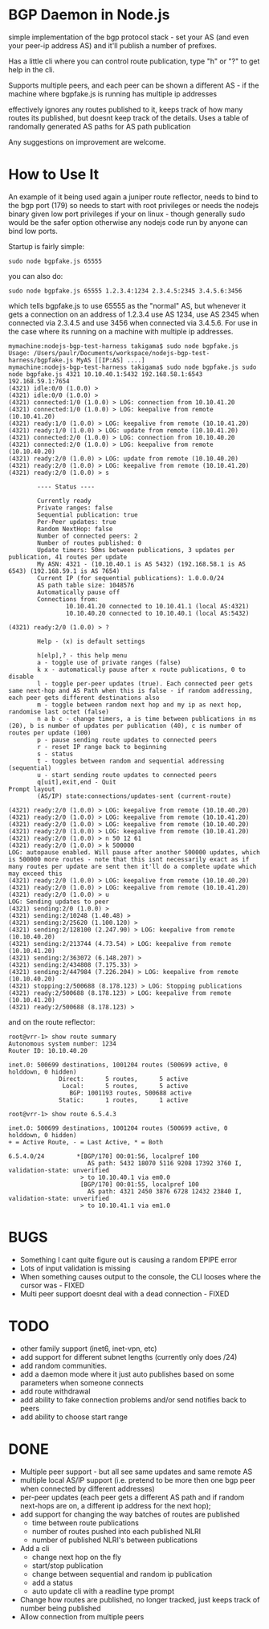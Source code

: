 
BGP Daemon in Node.js
=====================

simple implementation of the bgp protocol stack - set your AS (and even your peer-ip address AS) and it'll publish a
number of prefixes.

Has a little cli where you can control route publication, type "h" or "?" to get help in the cli.

Supports multiple peers, and each peer can be shown a different AS - if the machine where bgpfake.js is running has multiple ip addresses

effectively ignores any routes published to it, keeps track of how many routes its published, but doesnt
keep track of the details. Uses a table of randomally generated AS paths for AS path publication

Any suggestions on improvement are welcome.





How to Use It
=============

An example of it being used again a juniper route reflector, needs to bind to the bgp port (179) so needs
to start with root privileges or needs the nodejs binary given low port privileges if your on linux - though
generally sudo would be the safer option otherwise any nodejs code run by anyone can bind low ports. 

Startup is fairly simple:

	sudo node bgpfake.js 65555
	
you can also do:

	sudo node bgpfake.js 65555 1.2.3.4:1234 2.3.4.5:2345 3.4.5.6:3456
	
which tells bgpfake.js to use 65555 as the "normal" AS, but whenever it gets a
connection on an address of 1.2.3.4 use AS 1234, use AS 2345 when connected via
2.3.4.5 and use 3456 when connected via 3.4.5.6. For use in the case where its
running on a machine with multiple ip addresses.


		
	mymachine:nodejs-bgp-test-harness takigama$ sudo node bgpfake.js 
	Usage: /Users/paulr/Documents/workspace/nodejs-bgp-test-harness/bgpfake.js MyAS [[IP:AS] ....]
	mymachine:nodejs-bgp-test-harness takigama$ sudo node bgpfake.js sudo node bgpfake.js 4321 10.10.40.1:5432 192.168.58.1:6543 192.168.59.1:7654
	(4321) idle:0/0 (1.0.0) > 
	(4321) idle:0/0 (1.0.0) > 
	(4321) connected:1/0 (1.0.0) > LOG: connection from 10.10.41.20
	(4321) connected:1/0 (1.0.0) > LOG: keepalive from remote (10.10.41.20)
	(4321) ready:1/0 (1.0.0) > LOG: keepalive from remote (10.10.41.20)
	(4321) ready:1/0 (1.0.0) > LOG: update from remote (10.10.41.20)
	(4321) connected:2/0 (1.0.0) > LOG: connection from 10.10.40.20
	(4321) connected:2/0 (1.0.0) > LOG: keepalive from remote (10.10.40.20)
	(4321) ready:2/0 (1.0.0) > LOG: update from remote (10.10.40.20)
	(4321) ready:2/0 (1.0.0) > LOG: keepalive from remote (10.10.41.20)
	(4321) ready:2/0 (1.0.0) > s
	
			---- Status ----
			
			Currently ready
			Private ranges: false
			Sequential publication: true
			Per-Peer updates: true
			Random NextHop: false
			Number of connected peers: 2
			Number of routes published: 0
			Update timers: 50ms between publications, 3 updates per publication, 41 routes per update
			My ASN: 4321 - (10.10.40.1 is AS 5432) (192.168.58.1 is AS 6543) (192.168.59.1 is AS 7654)
			Current IP (for sequential publications): 1.0.0.0/24
			AS path table size: 1048576
			Automatically pause off
			Connections from: 
			        10.10.41.20 connected to 10.10.41.1 (local AS:4321)
			        10.10.40.20 connected to 10.10.40.1 (local AS:5432)
			        
	(4321) ready:2/0 (1.0.0) > ?
	
			Help - (x) is default settings
			
	        h[elp],? - this help menu
	        a - toggle use of private ranges (false)
	        k x - automatically pause after x route publications, 0 to disable
	        l - toggle per-peer updates (true). Each connected peer gets same next-hop and AS Path when this is false - if random addressing, each peer gets different destinations also
	        m - toggle between random next hop and my ip as next hop, randomise last octet (false)
	        n a b c - change timers, a is time between publications in ms (20), b is number of updates per publication (40), c is number of routes per update (100)
	        p - pause sending route updates to connected peers
	        r - reset IP range back to beginning
	        s - status
	        t - toggles between random and sequential addressing (sequential)
	        u - start sending route updates to connected peers
	        q[uit],exit,end - Quit
	Prompt layout
	        (AS/IP) state:connections/updates-sent (current-route)
	        
	(4321) ready:2/0 (1.0.0) > LOG: keepalive from remote (10.10.40.20)
	(4321) ready:2/0 (1.0.0) > LOG: keepalive from remote (10.10.41.20)
	(4321) ready:2/0 (1.0.0) > LOG: keepalive from remote (10.10.40.20)
	(4321) ready:2/0 (1.0.0) > LOG: keepalive from remote (10.10.41.20)
	(4321) ready:2/0 (1.0.0) > n 50 12 61
	(4321) ready:2/0 (1.0.0) > k 500000
	LOG: autopause enabled. Will pause after another 500000 updates, which is 500000 more routes - note that this isnt necessarily exact as if many routes per update are sent then it'll do a complete update which may exceed this
	(4321) ready:2/0 (1.0.0) > LOG: keepalive from remote (10.10.40.20)
	(4321) ready:2/0 (1.0.0) > LOG: keepalive from remote (10.10.41.20)
	(4321) ready:2/0 (1.0.0) > u
	LOG: Sending updates to peer
	(4321) sending:2/0 (1.0.0) > 
	(4321) sending:2/10248 (1.40.48) > 
	(4321) sending:2/25620 (1.100.120) > 
	(4321) sending:2/128100 (2.247.90) > LOG: keepalive from remote (10.10.40.20)
	(4321) sending:2/213744 (4.73.54) > LOG: keepalive from remote (10.10.41.20)
	(4321) sending:2/363072 (6.148.207) > 
	(4321) sending:2/434808 (7.175.33) > 
	(4321) sending:2/447984 (7.226.204) > LOG: keepalive from remote (10.10.40.20)
	(4321) stopping:2/500688 (8.178.123) > LOG: Stopping publications
	(4321) ready:2/500688 (8.178.123) > LOG: keepalive from remote (10.10.41.20)
	(4321) ready:2/500688 (8.178.123) > 




and on the route reflector:

	root@vrr-1> show route summary    
	Autonomous system number: 1234
	Router ID: 10.10.40.20
	
	inet.0: 500699 destinations, 1001204 routes (500699 active, 0 holddown, 0 hidden)
	              Direct:      5 routes,      5 active
	               Local:      5 routes,      5 active
	                 BGP: 1001193 routes, 500688 active
	              Static:      1 routes,      1 active

	root@vrr-1> show route 6.5.4.3 
	
	inet.0: 500699 destinations, 1001204 routes (500699 active, 0 holddown, 0 hidden)
	+ = Active Route, - = Last Active, * = Both
	
	6.5.4.0/24         *[BGP/170] 00:01:56, localpref 100
	                      AS path: 5432 18070 5116 9208 17392 3760 I, validation-state: unverified
	                    > to 10.10.40.1 via em0.0
	                    [BGP/170] 00:01:55, localpref 100
	                      AS path: 4321 2450 3876 6728 12432 23840 I, validation-state: unverified
	                    > to 10.10.41.1 via em1.0





BUGS
====
 - Something I cant quite figure out is causing a random EPIPE error
 - Lots of input validation is missing
 - When something causes output to the console, the CLI looses where the cursor was - FIXED
 - Multi peer support doesnt deal with a dead connection - FIXED


TODO
====
 - other family support (inet6, inet-vpn, etc)
 - add support for different subnet lengths (currently only does /24)
 - add random communities.
 - add a daemon mode where it just auto publishes based on some parameters when someone connects
 - add route withdrawal
 - add ability to fake connection problems and/or send notifies back to peers
 - add ability to choose start range

 
 

 
 
DONE
====
 - Multiple peer support - but all see same updates and same remote AS
 - multiple local AS/IP support (i.e. pretend to be more then one bgp peer when connected by different addresses)
 - per-peer updates (each peer gets a different AS path and if random next-hops are on, a different ip address for the next hop);
 - add support for changing the way batches of routes are published
 	- time between route publications
 	- number of routes pushed into each published NLRI
 	- number of published NLRI's between publications
 - Add a cli
   - change next hop on the fly
   - start/stop publication
   - change between sequential and random ip publication
   - add a status
   - auto update cli with a readline type prompt
 - Change how routes are published, no longer tracked, just keeps track of number being published
 - Allow connection from multiple peers

